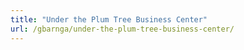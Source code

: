 ```yaml
---
title: "Under the Plum Tree Business Center"
url: /gbarnga/under-the-plum-tree-business-center/
---
```

